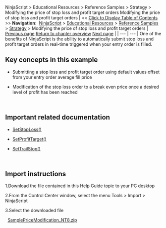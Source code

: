 ﻿
NinjaScript \> Educational Resources \> Reference Samples \> Strategy \> Modifying the price of stop loss and profit target orders
Modifying the price of stop loss and profit target orders
| \<\< [Click to Display Table of Contents](modifying_the_price_of_stop_lo.md) \>\> **Navigation:**     [NinjaScript](ninjascript-1.md) \> [Educational Resources](educational_resources-1.md) \> [Reference Samples](reference_samples-1.md) \> [Strategy](strategy2-1.md) \> Modifying the price of stop loss and profit target orders | [Previous page](keeping_orders_alive-1.md) [Return to chapter overview](strategy2-1.md) [Next page](monitoring_for_and_trading_a_b-1.md) |
| --- | --- |
One of the benefits of NinjaScript is the ability to automatically submit stop loss and profit target orders in real\-time triggered when your entry order is filled.
 
## Key concepts in this example
- Submitting a stop loss and profit target order using default values offset from your entry order average fill price

- Modification of the stop loss order to a break even price once a desired level of profit has been reached

 
## Important related documentation
- [SetStopLoss()](setstoploss-1.md)

- [SetProfitTarget()](setprofittarget-1.md)

- [SetTrailStop()](settrailstop-1.md)

 
## Import instructions
1\.Download the file contained in this Help Guide topic to your PC desktop

2\.From the Control Center window, select the menu Tools \> Import \> NinjaScript

3\.Select the downloaded file

 
[SamplePriceModification\_NT8\.zip](samples/SamplePriceModification_NT8.zip)
